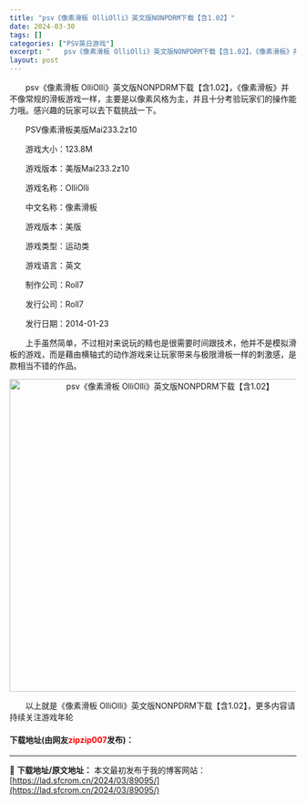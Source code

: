 ```yaml
---
title: "psv《像素滑板 OlliOlli》英文版NONPDRM下载【含1.02】"
date: 2024-03-30
tags: []
categories: ["PSV英日游戏"]
excerpt: "　　psv《像素滑板 OlliOlli》英文版NONPDRM下载【含1.02】，《像素滑板》并不像常规的滑板游戏一样，主要是以像素风格为主，并且十分考验玩家们的操作能力哦。感兴趣的玩家可以去下载挑战一下。 　　PSV像素滑板美版Mai233.2z10 　　游戏大小：123.8M 　　游戏版本：美版M&hellip;"
layout: post
---
```


 <p>　　psv《像素滑板 OlliOlli》英文版NONPDRM下载【含1.02】，《像素滑板》并不像常规的滑板游戏一样，主要是以像素风格为主，并且十分考验玩家们的操作能力哦。感兴趣的玩家可以去下载挑战一下。</p> <p>　　PSV像素滑板美版Mai233.2z10</p> <p>　　游戏大小：123.8M</p> <p>　　游戏版本：美版Mai233.2z10</p> <p>　　游戏名称：OlliOlli</p> <p>　　中文名称：像素滑板</p> <p>　　游戏版本：美版</p> <p>　　游戏类型：运动类</p> <p>　　游戏语言：英文</p> <p>　　制作公司：Roll7</p> <p>　　发行公司：Roll7</p> <p>　　发行日期：2014-01-23</p> <p>　　上手虽然简单，不过相对来说玩的精也是很需要时间跟技术，他并不是模拟滑板的游戏，而是藉由横轴式的动作游戏来让玩家带来与极限滑板一样的刺激感，是款相当不错的作品。</p> <p align="center"><img align="" border="0" src="https://lad.sfcrom.cn/wp-content/uploads/2024/03/20240330_66077eb7205ff.jpg" width="548" alt="psv《像素滑板 OlliOlli》英文版NONPDRM下载【含1.02】" /></p> <p>　　以上就是《像素滑板 OlliOlli》英文版NONPDRM下载【含1.02】，更多内容请持续关注游戏年轮</p> <p><h4>下载地址(由网友<font color="red">zipzip007</font>发布)：</h4></p> 

---
📖 **下载地址/原文地址：** 本文最初发布于我的博客网站：[https://lad.sfcrom.cn/2024/03/89095/](https://lad.sfcrom.cn/2024/03/89095/)

